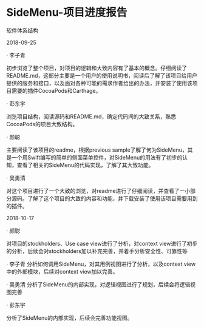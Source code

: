 # SideMenu-项目进度报告
软件体系结构

2018-09-25

· 李子青

初步浏览了整个项目，对项目的逻辑和大致内容有了基本的概念。仔细阅读了README.md，这部分主要是一个用户的使用说明书，阅读后了解了该项目给用户提供的服务和接口，以及面对各种可能的需求作者给出的办法，并安装了使用该项目需要的插件CocoaPods和Carthage。

· 彭东宇

浏览项目结构，阅读源码和README.md，确定代码间的大致关系，熟悉CocoaPods的项目大致结构。


· 颜聪

主要阅读了该项目的readme，根据previous sample了解了何为SideMenu，其是一个用Swift编写的简单的侧面菜单控件，对SideMenu的用法有了初步的认知，查看了相关的SideMenu的代码实现，了解了其大致功能。

· 吴勇清

对这个项目进行了一个大致的浏览，对readme进行了仔细阅读，并查看了一小部分源码。了解了这个项目的大致的内容和功能，并下载安装了使用该项目需要用到的插件。




2018-10-17

· 颜聪

对项目的stockholders、Use case view进行了分析，对context view进行了初步的分析，后续会对stockholders加以补充完善，并着手分析安全性、可靠性等

· 李子青
分析如何调用SideMenu，对其用例视图进行了分析，以及context view中的外部模块，后续对context view加以完善。

· 吴勇清
分析了SideMenu的内部实现，对逻辑视图进行了规划，后续会将逻辑视图完善

· 彭东宇

分析了SideMenu的内部实现，后续会完善功能视图。



